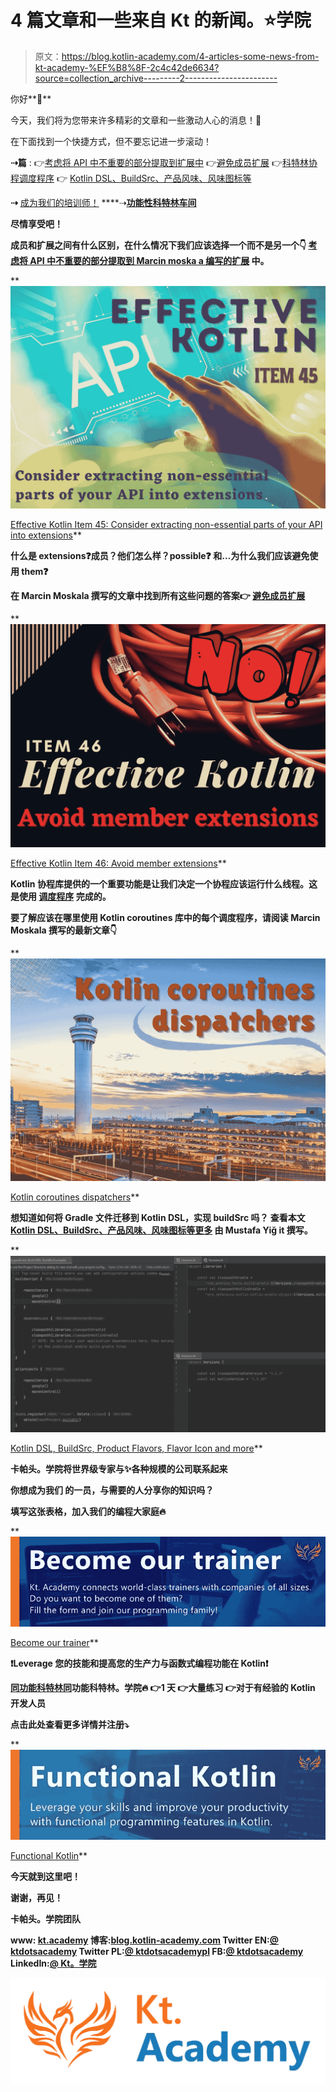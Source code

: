 # 4 篇文章和一些来自 Kt 的新闻。⭐️学院

> 原文：<https://blog.kotlin-academy.com/4-articles-some-news-from-kt-academy-%EF%B8%8F-2c4c42de6634?source=collection_archive---------2----------------------->

你好**👋**

今天，我们将为您带来许多精彩的文章和一些激动人心的消息！🤩

在下面找到一个快捷方式，但不要忘记进一步滚动！

**⇢篇** :
👉[考虑将 API 中不重要的部分提取到扩展中](https://kt.academy/article/ek-extensions)
👉[避免成员扩展](https://kt.academy/article/ek-member-extensions)
👉[科特林协程调度程序](https://kt.academy/article/cc-dispatchers)
👉 [Kotlin DSL、BuildSrc、产品风味、风味图标等](/kotlin-dsl-buildsrc-product-flavors-flavor-icon-and-more-abf30c65e8fd)

**⇢** [成为我们的培训师！](https://kt.academy/user/trainer/form) ****⇢**[功能性科特林车间](https://kt.academy/workshop/kotlinFunctional)**

**尽情享受吧！**

**成员和扩展之间有什么区别，在什么情况下我们应该选择一个而不是另一个👇
[**考虑将 API 中不重要的部分提取到 Marcin moska a 编写的扩展**](https://kt.academy/article/ek-extensions) 中。**

**[![](img/7609a43483c6574cc5adcfdc8d710040.png)](https://kt.academy/article/ek-extensions)

[Effective Kotlin Item 45: Consider extracting non-essential parts of your API into extensions](https://kt.academy/article/ek-extensions)** 

**什么是 extensions❓成员？他们怎么样？possible❓
和…为什么我们应该避免使用 them❓**

**在 Marcin Moskala
撰写的文章中找到所有这些问题的答案👉 [**避免成员扩展**](https://kt.academy/article/ek-member-extensions)**

**[![](img/9b34274483e4ba918e638a011736b32e.png)](https://kt.academy/article/ek-member-extensions)

[Effective Kotlin Item 46: Avoid member extensions](https://kt.academy/article/ek-member-extensions)** 

**Kotlin 协程库提供的一个重要功能是让我们决定一个协程应该运行什么线程。这是使用 [**调度程序**](https://kt.academy/article/cc-dispatchers) 完成的。**

**要了解应该在哪里使用 Kotlin coroutines 库中的每个调度程序，请阅读 Marcin Moskala 撰写的最新文章👇**

**[![](img/a53bf9d2aa4ca7b29013fff43f04ec24.png)](https://kt.academy/article/cc-dispatchers)

[Kotlin coroutines dispatchers](https://kt.academy/article/cc-dispatchers)** 

**想知道如何将 Gradle 文件迁移到 Kotlin DSL，实现 buildSrc 吗？
查看本文 [**Kotlin DSL、BuildSrc、产品风味、风味图标等更多**](/kotlin-dsl-buildsrc-product-flavors-flavor-icon-and-more-abf30c65e8fd) 由 Mustafa Yiğ it 撰写。**

**[![](img/d04b364026cc1f743f749a3b4806104c.png)](https://blog.kotlin-academy.com/kotlin-dsl-buildsrc-product-flavors-flavor-icon-and-more-abf30c65e8fd)

[Kotlin DSL, BuildSrc, Product Flavors, Flavor Icon and more](/kotlin-dsl-buildsrc-product-flavors-flavor-icon-and-more-abf30c65e8fd)** 

**卡帕头。学院将世界级专家与✨各种规模的公司联系起来**

**你想成为我们 的一员，与需要的人分享你的知识吗？**

**填写这张表格，加入我们的编程大家庭🔥**

**[![](img/7353983ad9f85a5e5efda83ec05e2ecc.png)](https://kt.academy/user/trainer/form)

[B](/kotlin-dsl-buildsrc-product-flavors-flavor-icon-and-more-abf30c65e8fd)[ecome our trainer](https://kt.academy/user/trainer/form)** 

**❗️Leverage 您的技能和提高您的生产力与函数式编程功能在 Kotlin❗️**

**[同**功能科特林**同](https://kt.academy/workshop/kotlinFunctional)功能科特林。学院🔥
👉1 天
👉大量练习
👉对于有经验的 Kotlin 开发人员**

**点击此处查看更多详情并注册⤵️**

**[![](img/20ed76a17cd5c5ccef30f381c41b8add.png)](https://kt.academy/workshop/kotlinFunctional)

[Functional Kotlin](https://kt.academy/workshop/kotlinFunctional)** 

**今天就到这里吧！**

**谢谢，再见！**

**卡帕头。学院团队**

**www: [kt.academy](https://kt.academy/)
博客:[blog.kotlin-academy.com](http://blog.kotlin-academy.com/)
Twitter EN:[@ ktdotsacademy](https://twitter.com/ktdotacademy)
Twitter PL:[@ ktdotsacademypl](https://twitter.com/ktdotacademyPL)
FB:[@ ktdotsacademy](https://www.facebook.com/KtDotAcademy)
LinkedIn:[@ Kt。学院](https://www.linkedin.com/company/kt-academy/)**

**[![](img/9274dbbd814b9a627f56afba9fc23328.png)](https://kt.academy/)**